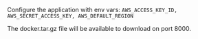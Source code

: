 Configure the application with env vars: ```AWS_ACCESS_KEY_ID, AWS_SECRET_ACCESS_KEY, AWS_DEFAULT_REGION```

The docker.tar.gz file will be available to download on port 8000.